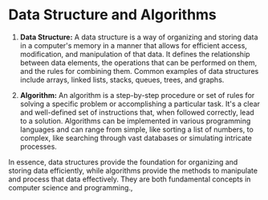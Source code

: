 # Data Structure and Algorithms

1. **Data Structure:**
   A data structure is a way of organizing and storing data in a computer's memory in a manner that allows for efficient access, modification, and manipulation of that data. It defines the relationship between data elements, the operations that can be performed on them, and the rules for combining them. Common examples of data structures include arrays, linked lists, stacks, queues, trees, and graphs.

2. **Algorithm:**
   An algorithm is a step-by-step procedure or set of rules for solving a specific problem or accomplishing a particular task. It's a clear and well-defined set of instructions that, when followed correctly, lead to a solution. Algorithms can be implemented in various programming languages and can range from simple, like sorting a list of numbers, to complex, like searching through vast databases or simulating intricate processes.

In essence, data structures provide the foundation for organizing and storing data efficiently, while algorithms provide the methods to manipulate and process that data effectively. They are both fundamental concepts in computer science and programming.,
